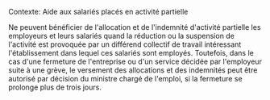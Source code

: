 Contexte: Aide aux salariés placés en activité partielle

Ne peuvent bénéficier de l'allocation et de l'indemnité d'activité partielle les employeurs et leurs salariés quand la réduction ou la suspension de l'activité est provoquée par un différend collectif de travail intéressant l'établissement dans lequel ces salariés sont employés. Toutefois, dans le cas d'une fermeture de l'entreprise ou d'un service décidée par l'employeur suite à une grève, le versement des allocations et des indemnités peut être autorisé par décision du ministre chargé de l'emploi, si la fermeture se prolonge plus de trois jours.